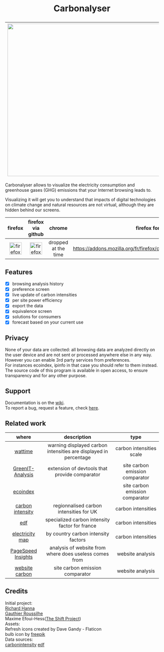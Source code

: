 # <p align="center">Carbonalyser</p>


|     <img src="https://user-images.githubusercontent.com/97546053/176733414-6d79545c-f14e-4438-bfcd-d1d85fd298fc.png" width="500px" />         |        <img src="https://user-images.githubusercontent.com/97546053/176733126-b628e353-7f05-409f-a47f-1e8d322ed5d1.png" width="500px" />         |
|--------------|-----------------|


Carbonalyser allows to visualize the electricity consumption and greenhouse gases (GHG) emissions that your Internet browsing leads to.<br />

Visualizing it will get you to understand that impacts of digital technologies on climate change and natural resources are not virtual, although they are hidden behind our screens.
<br />

| firefox  | firefox via github | chrome                | firefox for android |
|:----------:|:------------------------:|:-------------------------:|:------------:|
| [<img alt="firefox" width="40px" src="https://upload.wikimedia.org/wikipedia/commons/thumb/6/66/Firefox_logo.png/636px-Firefox_logo.png" />](https://addons.mozilla.org/fr/firefox/addon/carbonalyser-fork/)     | [<img alt="firefox via github" width="40px" src="https://github.githubassets.com/images/modules/logos_page/GitHub-Mark.png"/>](https://github.com/AAABBBCCCAAAA/Carbonalyser/releases) | dropped at the time | https://addons.mozilla.org/fr/firefox/collections/17360161/carbonalyser/ |

<!-- [<img alt="chrome via github" src="https://upload.wikimedia.org/wikipedia/commons/thumb/e/e2/Google_Chrome_icon_%282011%29.svg/512px-Google_Chrome_icon_%282011%29.svg.png" width="40px" />](https://github.com/AAABBBCCCAAAA/Carbonalyser/wiki/Install-for-chrome---without-chrome-webstore)  -->

## Features
- [x] browsing analysis history
- [x] preference screen
- [x] live update of carbon intensities
- [x] per site power efficiency
- [x] export the data
- [x] equivalence screen
- [x] solutions for consumers
- [x] forecast based on your current use

## Privacy

None of your data are collected: all browsing data are analyzed directly on the user device and are not sent or processed anywhere else in any way.<br />
However you can enable 3rd party services from preferences.<br />
For instances ecoindex, ipinfo in that case you should refer to them instead.<br />
The source code of this program is available in open access, to ensure transparency and for any other purpose. 

## Support

Documentation is on the [wiki](https://github.com/AAABBBCCCAAAA/Carbonalyser/wiki).<br />
To report a bug, request a feature, check [here](https://github.com/AAABBBCCCAAAA/Carbonalyser/issues).

## Related work

| where | description | type |
|:----------:|:------------------------:|:-----:|
|[wattime](https://www.watttime.org/)| warning displayed carbon intensities are displayed in percentage | carbon intensities scale |
|[GreenIT-Analysis](https://addons.mozilla.org/fr/firefox/addon/greenit-analysis/)| extension of devtools that provide comparator | site carbon emission comparator |
|[ecoindex](http://www.ecoindex.fr/)| | site carbon emission comparator |
|[carbon intensity](https://carbonintensity.org.uk/) | regionnalised carbon intensities for UK | carbon intensities |
|[edf](https://opendata.edf.fr/api/records/1.0/search/?dataset=indicateurs-de-performance-extra-financiere&q=&facet=annee&facet=engagements_rse&facet=csr_goals&facet=indicateurs_cles_de_performance&facet=performance_indicators&refine.indicateurs_cles_de_performance=Intensit%C3%A9+carbone%C2%A0%3A+%C3%A9missions+sp%C3%A9cifiques+de+CO2+dues+%C3%A0+la+production+d%E2%80%99%C3%A9lectricit%C3%A9+%E2%88%9A+(gCO2%2FkWh)) | specialized carbon intensity factor for france | carbon intensities |
|[electricity map](https://app.electricitymap.org/map) | by country carbon intensity factors | carbon intensities |
|[PageSpeed Insights](https://pagespeed.web.dev/?hl=fr) | analysis of website from where does useless comes from |website analysis |
|[website carbon](https://www.websitecarbon.com/how-does-it-work/) | site carbon emission comparator | website analysis|

## Credits

Initial project:<br />
[Richard Hanna](https://twitter.com/richardhanna)<br />
[Gauthier Roussilhe](http://gauthierroussilhe.com)<br />
Maxime Efoui-Hess([The Shift Project](https://theshiftproject.org/en/home/))<br />
Assets:<br />
Refresh icons created by Dave Gandy - Flaticon<br />
bulb icon by [freepik](https://www.flaticon.com/fr/auteurs/freepik)<br />
Data sources:<br />
[carbonintensity](https://carbonintensity.org.uk/)
[edf](https://opendata.edf.fr/api/records/1.0/search/?dataset=indicateurs-de-performance-extra-financiere&q=&facet=annee&facet=engagements_rse&facet=csr_goals&facet=indicateurs_cles_de_performance&facet=performance_indicators&refine.indicateurs_cles_de_performance=Intensit%C3%A9+carbone%C2%A0%3A+%C3%A9missions+sp%C3%A9cifiques+de+CO2+dues+%C3%A0+la+production+d%E2%80%99%C3%A9lectricit%C3%A9+%E2%88%9A+(gCO2%2FkWh))<br />
